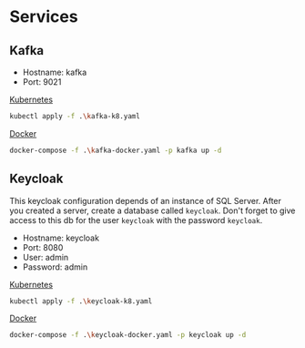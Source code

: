 # Services

## Kafka

- Hostname: kafka
- Port: 9021

[Kubernetes](kafka-k8.yaml)

```sh
kubectl apply -f .\kafka-k8.yaml
```

[Docker](kafka-docker.yaml)

```sh
docker-compose -f .\kafka-docker.yaml -p kafka up -d
```

## Keycloak

This keycloak configuration depends of an instance of SQL Server.
After you created a server, create a database called `keycloak`.
Don't forget to give access to this db for the user `keycloak` with the password `keycloak`.

- Hostname: keycloak
- Port: 8080
- User: admin
- Password: admin

[Kubernetes](keycloak-k8.yaml)

```sh
kubectl apply -f .\keycloak-k8.yaml
```

[Docker](keycloak-docker.yaml)

```sh
docker-compose -f .\keycloak-docker.yaml -p keycloak up -d
```
